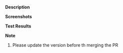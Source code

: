 **Description**


**Screenshots**


**Test Results**


**Note**
1. Please update the version before th merging the PR
